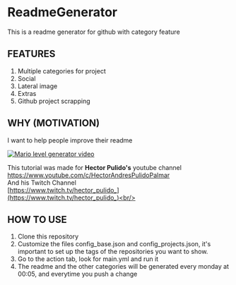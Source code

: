 # ReadmeGenerator
This is a readme generator for github with category feature <br/>

## FEATURES
1. Multiple categories for project
2. Social
3. Lateral image
4. Extras
5. Github project scrapping

## WHY (MOTIVATION)
I want to help people improve their readme<br/>

[![Mario level generator video](https://img.youtube.com/vi/N9jA9vPzt_U/0.jpg)](https://www.youtube.com/watch?v=N9jA9vPzt_U)

This tutorial was made for <b>Hector Pulido's</b> youtube channel <br/>
https://www.youtube.com/c/HectorAndresPulidoPalmar <br/>
And his Twitch Channel<br/>
[https://www.twitch.tv/hector_pulido_](https://www.twitch.tv/hector_pulido_)<br/>


## HOW TO USE
1. Clone this repository
2. Customize the files config_base.json and config_projects.json, it's important to set up the tags of the repositories you want to show.
3. Go to the action tab, look for main.yml and run it
4. The readme and the other categories will be generated every monday at 00:05, and everytime you push a change
